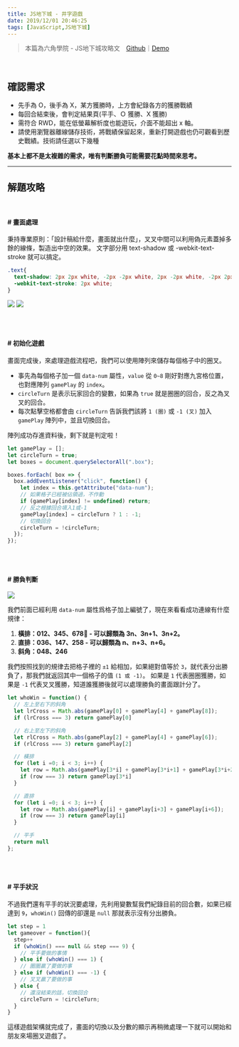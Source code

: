 ```yaml
---
title: JS地下城 - 井字遊戲
date: 2019/12/01 20:46:25
tags: [JavaScript,JS地下城]
---
```

> 本篇為六角學院 - JS地下城攻略文　[Github](https://github.com/f820602h/OXGame/)｜[Demo](https://f820602h.github.io/OXGame/)

</br>

## 確認需求
* 先手為 O，後手為 X，某方獲勝時，上方會紀錄各方的獲勝戰績
* 每回合結束後，會判定結果頁(平手、Ｏ 獲勝、X 獲勝)
* 需符合 RWD，能在低螢幕解析度也能遊玩，介面不能超出 x 軸。
* 請使用瀏覽器離線儲存技術，將戰績保留起來，重新打開遊戲也仍可觀看到歷史戰績。技術請任選以下幾種
  
**基本上都不是太複雜的需求，唯有判斷勝負可能需要花點時間來思考。**

---
## 解題攻略

</br>

#### # 畫面處理

秉持專業原則：「設計稿給什麼，畫面就出什麼」，叉叉中間可以利用偽元素蓋掉多餘的線條，製造出中空的效果。
文字部分用 text-shadow 或 -webkit-text-stroke 就可以搞定。
```css
.text{
  text-shadow: 2px 2px white, -2px -2px white, 2px -2px white, -2px 2px white;
  -webkit-text-stroke: 2px white;
}
```
![](https://cdn-images-1.medium.com/max/5208/1*3uprjW3Qc2fTBbzFDeH3KA.png) ![](https://cdn-images-1.medium.com/max/4268/1*JlxlNuoF5OPvRfsv7Rpr2g.png)


</br></br>

#### # 初始化遊戲

畫面完成後，來處理遊戲流程吧，我們可以使用陣列來儲存每個格子中的圈叉。
* 事先為每個格子加一個 `data-num` 屬性，`value` 從 `0~8` 剛好對應九宮格位置，也對應陣列 `gamePlay` 的 `index`。
* `circleTurn` 是表示玩家回合的變數，如果為 `true` 就是圈圈的回合，反之為叉叉的回合。
* 每次點擊空格都會由 `circleTurn` 告訴我們該將 `1 (圈)` 或 `-1 (叉)` 加入 `gamePlay` 陣列中，並且切換回合。

陣列成功存進資料後，剩下就是判定啦！

```javascript
let gamePlay = [];
let circleTurn = true;
let boxes = document.querySelectorAll(".box");

boxes.forEach( box => {
  box.addEventListener("click", function() {
    let index = this.getAttribute("data-num");
    // 如果格子已經被佔領過，不作動
    if (gamePlay[index] != undefined) return;
    // 反之根據回合填入1或-1
    gamePlay[index] = circleTurn ? 1 : -1;
    // 切換回合
    circleTurn = !circleTurn;
  });
});
```

</br></br>

#### # 勝負判斷

![](ooxx.png)

我們前面已經利用 `data-num` 屬性爲格子加上編號了，現在來看看成功連線有什麼規律：
1. **橫排：012、345、678 - 可以歸類為 3n、3n+1、3n+2。**
2. **直排：036、147、258 - 可以歸類為 n、n+3、n+6。**
3. **斜角：048、246**

我們按照找到的規律去把格子裡的 `±1` 給相加，如果絕對值等於 `3`，就代表分出勝負了，那我們就返回其中一個格子的值 `(1 或 -1)`。
如果是 `1` 代表圈圈獲勝，如果是 `-1` 代表叉叉獲勝，知道誰獲勝後就可以處理勝負的畫面跟計分了。
```javascript
let whoWin = function() {
  // 左上至右下的斜角
  let lrCross = Math.abs(gamePlay[0] + gamePlay[4] + gamePlay[8]); 
  if (lrCross === 3) return gamePlay[0]

  // 右上至左下的斜角
  let rlCross = Math.abs(gamePlay[2] + gamePlay[4] + gamePlay[6]); 
  if (rlCross === 3) return gamePlay[2]

  // 橫排
  for (let i =0; i < 3; i++) {
    let row = Math.abs(gamePlay[3*i] + gamePlay[3*i+1] + gamePlay[3*i+2]);
    if (row === 3) return gamePlay[3*i]
  }

  // 直排
  for (let i =0; i < 3; i++) {
    let row = Math.abs(gamePlay[i] + gamePlay[i+3] + gamePlay[i+6]);
    if (row === 3) return gamePlay[i]
  }

  // 平手
  return null
};
```

</br></br>

#### # 平手狀況

不過我們還有平手的狀況要處理，先利用變數幫我們紀錄目前的回合數，如果已經達到 `9`，`whoWin()` 回傳的卻還是 `null` 那就表示沒有分出勝負。

```javascript
let step = 1
let gameover = function(){
  step++
  if (whoWin() === null && step === 9) {
    // 平手要做的事情
  } else if (whoWin() === 1) {
    // 圈圈贏了要做的事
  } else if (whoWin() === -1) {
    // 叉叉贏了要做的事
  } else {
    // 還沒結束的話，切換回合
    circleTurn = !circleTurn;
  }
}
```

這樣遊戲架構就完成了，畫面的切換以及分數的顯示再稍微處理一下就可以開始和朋友來場圈叉遊戲了。